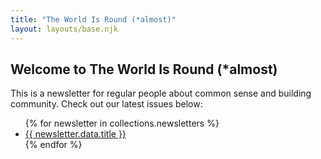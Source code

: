 ```yaml
---
title: "The World Is Round (*almost)"
layout: layouts/base.njk
---
```


## Welcome to The World Is Round (*almost)

This is a newsletter for regular people about common sense and building community. Check out our latest issues below:

<ul>
  {% for newsletter in collections.newsletters %}
    <li><a href="{{ newsletter.url }}">{{ newsletter.data.title }}</a></li>
  {% endfor %}
</ul>

